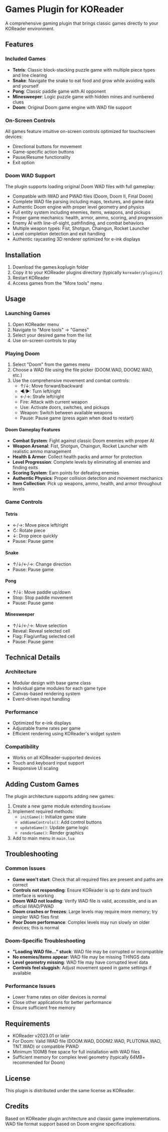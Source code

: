 # Games Plugin for KOReader

A comprehensive gaming plugin that brings classic games directly to your KOReader environment.

## Features

### Included Games
- **Tetris**: Classic block-stacking puzzle game with multiple piece types and line clearing
- **Snake**: Navigate the snake to eat food and grow while avoiding walls and yourself
- **Pong**: Classic paddle game with AI opponent
- **Minesweeper**: Logic puzzle game with hidden mines and numbered clues
- **Doom**: Original Doom game engine with WAD file support

### On-Screen Controls
All games feature intuitive on-screen controls optimized for touchscreen devices:
- Directional buttons for movement
- Game-specific action buttons
- Pause/Resume functionality
- Exit option

### Doom WAD Support
The plugin supports loading original Doom WAD files with full gameplay:
- Compatible with IWAD and PWAD files (Doom, Doom II, Final Doom)
- Complete WAD file parsing including maps, textures, and game data
- Authentic Doom engine with proper level geometry and physics
- Full entity system including enemies, items, weapons, and pickups
- Proper game mechanics: health, armor, ammo, scoring, and progression
- Enemy AI with line-of-sight, pathfinding, and combat behaviors
- Multiple weapon types: Fist, Shotgun, Chaingun, Rocket Launcher
- Level completion detection and exit handling
- Authentic raycasting 3D renderer optimized for e-ink displays

## Installation

1. Download the games.koplugin folder
2. Copy it to your KOReader plugins directory (typically `koreader/plugins/`)
3. Restart KOReader
4. Access games from the "More tools" menu

## Usage

### Launching Games
1. Open KOReader menu
2. Navigate to "More tools" → "Games"
3. Select your desired game from the list
4. Use on-screen controls to play

### Playing Doom
1. Select "Doom" from the games menu
2. Choose a WAD file using the file picker (DOOM.WAD, DOOM2.WAD, etc.)
3. Use the comprehensive movement and combat controls:
   - ↑/↓: Move forward/backward
   - ◄/►: Turn left/right
   - ←/→: Strafe left/right
   - Fire: Attack with current weapon
   - Use: Activate doors, switches, and pickups
   - Weapon: Switch between available weapons
   - Pause: Pause game (press again when dead to restart)

#### Doom Gameplay Features
- **Combat System**: Fight against classic Doom enemies with proper AI
- **Weapon Arsenal**: Fist, Shotgun, Chaingun, Rocket Launcher with realistic ammo management
- **Health & Armor**: Collect health packs and armor for protection
- **Level Progression**: Complete levels by eliminating all enemies and finding exits
- **Scoring System**: Earn points for defeating enemies
- **Authentic Physics**: Proper collision detection and movement mechanics
- **Item Collection**: Pick up weapons, ammo, health, and armor throughout levels

### Game Controls

#### Tetris
- ←/→: Move piece left/right
- ↻: Rotate piece
- ↓: Drop piece quickly
- Pause: Pause game

#### Snake
- ↑/↓/←/→: Change direction
- Pause: Pause game

#### Pong
- ↑/↓: Move paddle up/down
- Stop: Stop paddle movement
- Pause: Pause game

#### Minesweeper
- ↑/↓/←/→: Move selection
- Reveal: Reveal selected cell
- Flag: Flag/unflag selected cell
- Pause: Pause game

## Technical Details

### Architecture
- Modular design with base game class
- Individual game modules for each game type
- Canvas-based rendering system
- Event-driven input handling

### Performance
- Optimized for e-ink displays
- Adjustable frame rates per game
- Efficient rendering using KOReader's widget system

### Compatibility
- Works on all KOReader-supported devices
- Touch and keyboard input support
- Responsive UI scaling

## Adding Custom Games

The plugin architecture supports adding new games:

1. Create a new game module extending `BaseGame`
2. Implement required methods:
   - `initGame()`: Initialize game state
   - `addGameControls()`: Add control buttons
   - `updateGame()`: Update game logic
   - `renderGame()`: Render graphics
3. Add to main menu in `main.lua`

## Troubleshooting

### Common Issues
- **Game won't start**: Check that all required files are present and paths are correct
- **Controls not responding**: Ensure KOReader is up to date and touch interface is working
- **Doom WAD not loading**: Verify WAD file is valid, accessible, and is an official IWAD/PWAD
- **Doom crashes or freezes**: Large levels may require more memory; try simpler WAD files first
- **Poor Doom performance**: Complex levels may run slowly on older devices; this is normal

### Doom-Specific Troubleshooting
- **"Loading WAD file..." stuck**: WAD file may be corrupted or incompatible
- **No enemies/items appear**: WAD file may be missing THINGS data
- **Level geometry missing**: WAD file may have corrupted level data
- **Controls feel sluggish**: Adjust movement speed in game settings if available

### Performance Issues
- Lower frame rates on older devices is normal
- Close other applications for better performance
- Ensure sufficient free memory

## Requirements

- KOReader v2023.01 or later
- For Doom: Valid IWAD file (DOOM.WAD, DOOM2.WAD, PLUTONIA.WAD, TNT.WAD) or compatible PWAD
- Minimum 100MB free space for full installation with WAD files
- Sufficient memory for complex level geometry (typically 64MB+ recommended for Doom)

## License

This plugin is distributed under the same license as KOReader.

## Credits

Based on KOReader plugin architecture and classic game implementations.
WAD file format support based on Doom engine specifications.